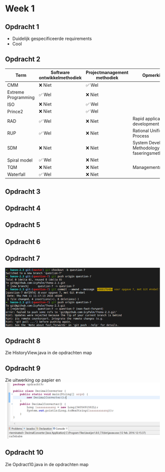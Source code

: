 # Week 1

## Opdracht 1

- Duidelijk gespecificeerde requirements
- Cool


## Opdracht 2

|Term|	Software ontwikkelmethodiek|	Projectmanagement methodiek|	Opmerkingen|
|----|----|----|----|
|CMM|	❌ Niet|	✅ Wel||
|Extreme Programming|	✅ Wel|	❌ Niet||
|ISO|	❌ Niet|	✅ Wel||
|Prince2|	❌ Niet|	✅ Wel||
|RAD|	✅ Wel|	❌ Niet|Rapid application development|
|RUP|	✅ Wel|	❌ Niet|Rational Unified Process|
|SDM|	❌ Niet|	❌ Niet|System Development Methodology: een faseringsmethodiek|
|Spiral model|	✅ Wel|	❌ Niet||
|TQM|	❌ Niet|	❌ Niet|Managementmethodiek|
|Waterfall|	✅ Wel|	❌ Niet||


## Opdracht 3


## Opdracht 4


## Opdracht 5


## Opdracht 6


## Opdracht 7

![Zie Opdracht-7.png](Opdracht-7.png)


## Opdracht 8
Zie HistoryView.java in de opdrachten map

## Opdracht 9
Zie uitwerking op papier en
![Zie Opdracht-9.png](Opdracht-9.png)

## Opdracht 10
Zie Opdract10.java in de opdrachten map